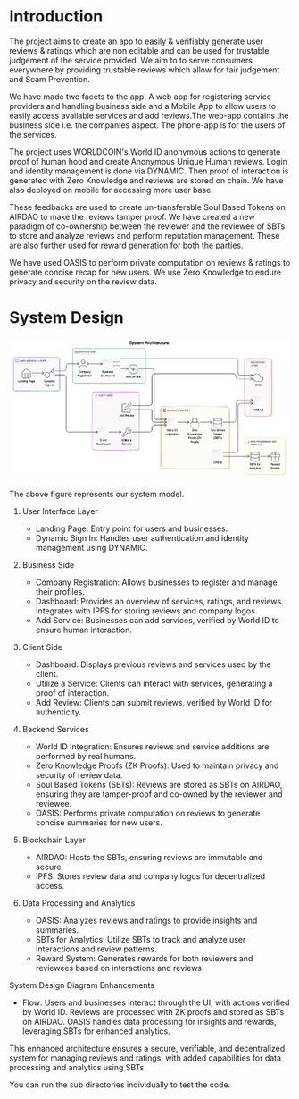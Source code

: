 # Introduction

The project aims to create an app to easily & verifiably generate user reviews & ratings which are non editable and  can be used for trustable judgement of the service provided.  We aim to to serve consumers everywhere by providing trustable reviews which allow for fair judgement and Scam Prevention.

We have made two facets to the app. A web app for registering service providers and handling business side and a Mobile App to allow users to easily access available services and add reviews.The web-app contains the business side i.e. the companies aspect. The phone-app is for the users of the services.

The project uses WORLDCOIN's World ID anonymous actions to generate proof of human hood and create  Anonymous Unique Human reviews. Login and identity management is done via DYNAMIC. Then proof of interaction is generated with Zero Knowledge and reviews are stored on chain. We have also deployed on mobile for accessing more user base.

These feedbacks are used to create un-transferable Soul Based Tokens on AIRDAO to make the reviews tamper proof. We have created a new paradigm of co-ownership between the reviewer and the reviewee of SBTs to store and analyze reviews and perform reputation management. These are also further used for reward generation for both the parties.

We have used OASIS to perform private computation on reviews & ratings to generate concise recap for new users. We use Zero Knowledge to endure privacy and security on the review data.


# System Design

![server](./system_design.png)

The above figure represents our system model.

1. User Interface Layer
   - Landing Page: Entry point for users and businesses.
   - Dynamic Sign In: Handles user authentication and identity management using DYNAMIC.

2. Business Side
   - Company Registration: Allows businesses to register and manage their profiles.
   - Dashboard: Provides an overview of services, ratings, and reviews. Integrates with IPFS for storing reviews and company logos.
   - Add Service: Businesses can add services, verified by World ID to ensure human interaction.

3. Client Side
   - Dashboard: Displays previous reviews and services used by the client.
   - Utilize a Service: Clients can interact with services, generating a proof of interaction.
   - Add Review: Clients can submit reviews, verified by World ID for authenticity.

4. Backend Services
   - World ID Integration: Ensures reviews and service additions are performed by real humans.
   - Zero Knowledge Proofs (ZK Proofs): Used to maintain privacy and security of review data.
   - Soul Based Tokens (SBTs): Reviews are stored as SBTs on AIRDAO, ensuring they are tamper-proof and co-owned by the reviewer and reviewee.
   - OASIS: Performs private computation on reviews to generate concise summaries for new users.

5. Blockchain Layer
   - AIRDAO: Hosts the SBTs, ensuring reviews are immutable and secure.
   - IPFS: Stores review data and company logos for decentralized access.

6. Data Processing and Analytics
   - OASIS: Analyzes reviews and ratings to provide insights and summaries.
   - SBTs for Analytics: Utilize SBTs to track and analyze user interactions and review patterns.
   - Reward System: Generates rewards for both reviewers and reviewees based on interactions and reviews.

System Design Diagram Enhancements
- Flow: Users and businesses interact through the UI, with actions verified by World ID. Reviews are processed with ZK proofs and stored as SBTs on AIRDAO. OASIS handles data processing for insights and rewards, leveraging SBTs for enhanced analytics.

This enhanced architecture ensures a secure, verifiable, and decentralized system for managing reviews and ratings, with added capabilities for data processing and analytics using SBTs.

You can run the sub directories individually to test the code.
